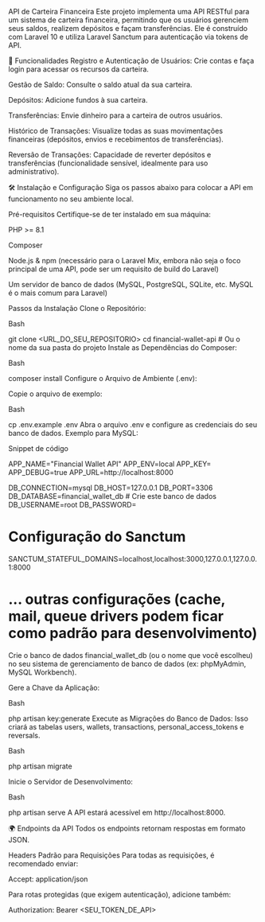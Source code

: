 API de Carteira Financeira
Este projeto implementa uma API RESTful para um sistema de carteira financeira, permitindo que os usuários gerenciem seus saldos, realizem depósitos e façam transferências. Ele é construído com Laravel 10 e utiliza Laravel Sanctum para autenticação via tokens de API.

🚀 Funcionalidades
Registro e Autenticação de Usuários: Crie contas e faça login para acessar os recursos da carteira.

Gestão de Saldo: Consulte o saldo atual da sua carteira.

Depósitos: Adicione fundos à sua carteira.

Transferências: Envie dinheiro para a carteira de outros usuários.

Histórico de Transações: Visualize todas as suas movimentações financeiras (depósitos, envios e recebimentos de transferências).

Reversão de Transações: Capacidade de reverter depósitos e transferências (funcionalidade sensível, idealmente para uso administrativo).

🛠️ Instalação e Configuração
Siga os passos abaixo para colocar a API em funcionamento no seu ambiente local.

Pré-requisitos
Certifique-se de ter instalado em sua máquina:

PHP >= 8.1

Composer

Node.js & npm (necessário para o Laravel Mix, embora não seja o foco principal de uma API, pode ser um requisito de build do Laravel)

Um servidor de banco de dados (MySQL, PostgreSQL, SQLite, etc. MySQL é o mais comum para Laravel)

Passos da Instalação
Clone o Repositório:

Bash

git clone <URL_DO_SEU_REPOSITORIO>
cd financial-wallet-api # Ou o nome da sua pasta do projeto
Instale as Dependências do Composer:

Bash

composer install
Configure o Arquivo de Ambiente (.env):

Copie o arquivo de exemplo:

Bash

cp .env.example .env
Abra o arquivo .env e configure as credenciais do seu banco de dados. Exemplo para MySQL:

Snippet de código

APP_NAME="Financial Wallet API"
APP_ENV=local
APP_KEY=
APP_DEBUG=true
APP_URL=http://localhost:8000

DB_CONNECTION=mysql
DB_HOST=127.0.0.1
DB_PORT=3306
DB_DATABASE=financial_wallet_db # Crie este banco de dados
DB_USERNAME=root
DB_PASSWORD=

# Configuração do Sanctum

SANCTUM_STATEFUL_DOMAINS=localhost,localhost:3000,127.0.0.1,127.0.0.1:8000

# ... outras configurações (cache, mail, queue drivers podem ficar como padrão para desenvolvimento)

Crie o banco de dados financial_wallet_db (ou o nome que você escolheu) no seu sistema de gerenciamento de banco de dados (ex: phpMyAdmin, MySQL Workbench).

Gere a Chave da Aplicação:

Bash

php artisan key:generate
Execute as Migrações do Banco de Dados:
Isso criará as tabelas users, wallets, transactions, personal_access_tokens e reversals.

Bash

php artisan migrate

Inicie o Servidor de Desenvolvimento:

Bash

php artisan serve
A API estará acessível em http://localhost:8000.

🌍 Endpoints da API
Todos os endpoints retornam respostas em formato JSON.

Headers Padrão para Requisições
Para todas as requisições, é recomendado enviar:

Accept: application/json

Para rotas protegidas (que exigem autenticação), adicione também:

Authorization: Bearer <SEU_TOKEN_DE_API>
